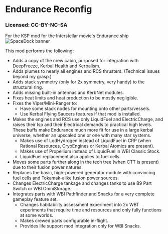 # Endurance Reconfig
### Licensed: CC-BY-NC-SA
For the KSP mod for the Interstellar movie's Endurance ship
![SpaceDock banner](https://i.imgur.com/I3NKBhG.png)

This mod performs the following:
* Adds a copy of the crew cabin, purposed for integration with DeepFreeze, Kerbal Health and Kerbalism.
* Adds plumes to nearly all engines and RCS thrusters. (Technical issues beyond my grasp.)
* Adds stack symmetry (only for 2x symmetry, very handy) to the structural ring.
* Adds missing built-in antennas and KerbNet modules.
* Fixes heat limits and heat production to be mostly negligible.
* Fixes the Viper/Mini-Ranger to:
  * Have some stack nodes for mounting onto other parts/vessels.
  * Use Kerbal Flying Saucers features if that mod is installed.
* Makes the engines and RCS use only LiquidFuel and ElectricCharge, and raises their Isp and their Electrical demands to practical high levels. These buffs make Endurance much more fit for use in a large kerbal universe, whether an upscaled one or one with many star systems.
  * Makes use of LqdHydrogen instead of LiquidFuel in CRP (when Rational Resources, CryoEngines or Kerbal Atomics are present).
  * Makes use of Propellium instead of LiquidFuel in WBI Classic Stock.
  * LiquidFuel replacement also applies to fuel cells.
* Moves some parts further along in the tech tree (when CTT is present) due to their fusion power natures.
* Replaces the basic, high-powered generator module with convincing fuel cells and Tokamak-alike fusion power sources.
* Changes ElectricCharge tankage and changes tanks to use B9 Part Switch or WBI OmniStorage.
* Integrates parts with WBI Pathfinder and Snacks for a very complete gameplay feature set.
  * Changes habitability assessment experiment into 2x WBT experiments that require time and resources and only fully functions at some worlds.
  * Makes crewed parts configurable in-flight.
  * Provides life support mod integration only for WBI Snacks.
